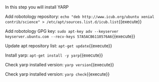 In this step you will install YARP

Add robotology repository:
`echo "deb http://www.icub.org/ubuntu xenial contrib/science" > /etc/apt/sources.list.d/icub.list`{{execute}}

Add robotology GPG key:
`sudo apt-key adv --keyserver keyserver.ubuntu.com --recv-keys 57A5ACB6110576A6`{{execute}}

Update apt repository list:
`apt-get update`{{execute}}

Install yarp:
`apt-get install -y yarp`{{execute}}

Check yarp installed version:
`yarp version`{{execute}}

Check yarp installed version:
`yarp check`{{execute}}
